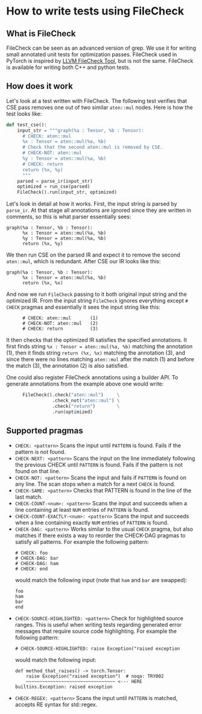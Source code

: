 # How to write tests using FileCheck

## What is FileCheck

FileCheck can be seen as an advanced version of grep. We use it for writing
small annotated unit tests for optimization passes. FileCheck used in PyTorch is
inspired by [LLVM FileCheck
Tool](https://llvm.org/docs/CommandGuide/FileCheck.html), but is not the same.
FileCheck is available for writing both C++ and python tests.

## How does it work

Let's look at a test written with FileCheck. The following test verifies that
CSE pass removes one out of two similar `aten::mul` nodes. Here is how the test
looks like:

```python
def test_cse():
    input_str = """graph(%a : Tensor, %b : Tensor):
      # CHECK: aten::mul
      %x : Tensor = aten::mul(%a, %b)
      # Check that the second aten::mul is removed by CSE.
      # CHECK-NOT: aten::mul
      %y : Tensor = aten::mul(%a, %b)
      # CHECK: return
      return (%x, %y)
      """
    parsed = parse_ir(input_str)
    optimized = run_cse(parsed)
    FileCheck().run(input_str, optimized)
```

Let's look in detail at how it works. First, the input string is parsed by
`parse_ir`. At that stage all annotations are ignored since they are written in
comments, so this is what parser essentially sees:

```
graph(%a : Tensor, %b : Tensor):
      %x : Tensor = aten::mul(%a, %b)
      %y : Tensor = aten::mul(%a, %b)
      return (%x, %y)
```

We then run CSE on the parsed IR and expect it to remove the second `aten::mul`,
which is redundant. After CSE our IR looks like this:

```
graph(%a : Tensor, %b : Tensor):
      %x : Tensor = aten::mul(%a, %b)
      return (%x, %x)
```

And now we run `FileCheck` passing to it both original input string and the
optimized IR. From the input string `FileCheck` ignores everything except `#
CHECK` pragmas and essentially it sees the input string like this:

```
      # CHECK: aten::mul       (1)
      # CHECK-NOT: aten::mul   (2)
      # CHECK: return          (3)
```

It then checks that the optimized IR satisfies the specified annotations. It
first finds string `%x : Tensor = aten::mul(%a, %b)` matching the annotation (1),
then it finds string `return (%x, %x)` matching the annotation (3), and since
there were no lines matching `aten::mul` after the match (1) and before the
match (3), the annotation (2) is also satisfied.

One could also register FileCheck annotations using a builder API. To generate
annotations from the example above one would write:
```python
      FileCheck().check("aten::mul")     \
                 .check_not("aten::mul") \
                 .check("return")        \
                 .run(optimized)
```

## Supported pragmas

* `CHECK: <pattern>`
  Scans the input until `PATTERN` is found. Fails if the pattern is not found.
* `CHECK-NEXT: <pattern>`
  Scans the input on the line immediately following the previous CHECK until
  `PATTERN` is found. Fails if the pattern is not found on that line.
* `CHECK-NOT: <pattern>`
  Scans the input and fails if `PATTERN` is found on any line. The scan stops when
  a match for a next `CHECK` is found.
* `CHECK-SAME: <pattern>`
  Checks that PATTERN is found in the line of the last match.
* `CHECK-COUNT-<num>: <pattern>`
  Scans the input and succeeds when a line containing at least `NUM` entries of
  `PATTERN` is found.
* `CHECK-COUNT-EXACTLY-<num>: <pattern>`
  Scans the input and succeeds when a line containing exactly `NUM` entries of
  `PATTERN` is found.
* `CHECK-DAG: <pattern>`
  Works similar to the usual `CHECK` pragma, but also matches if there exists a
  way to reorder the CHECK-DAG pragmas to satisfy all patterns.
  For example the following pattern:
  ```
  # CHECK: foo
  # CHECK-DAG: bar
  # CHECK-DAG: ham
  # CHECK: end
  ```
  would match the following input (note that `ham` and `bar` are swapped):
  ```
  foo
  ham
  bar
  end
  ```
* `CHECK-SOURCE-HIGHLIGHTED: <pattern>`
  Check for highlighted source ranges. This is useful when writing tests regarding generated error messages that require source code highlighting.
  For example the following pattern:
  ```
  # CHECK-SOURCE-HIGHLIGHTED: raise Exception("raised exception
  ```
  would match the following input:
  ```
  def method_that_raises() -> torch.Tensor:
      raise Exception("raised exception")  # noqa: TRY002
      ~~~~~~~~~~~~~~~~~~~~~~~~~~~~~~~~~ <--- HERE
  builtins.Exception: raised exception
  ```
* `CHECK-REGEX: <pattern>`
  Scans the input until `PATTERN` is matched, accepts RE syntax for std::regex.
